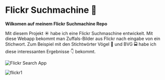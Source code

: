 # Flickr Suchmachine 👋

**Wilkomen auf meinem Flickr Suchmachine Repo**

Mit diesem Projekt ☀ habe ich eine Flickr Suchmaschine entwickelt. Mit diese Webapp bekommt man Zuffals-Bilder aus Flickr nach eingabe von ein Stichwort.
Zum Beispiel mit den Stichtwörter Vögel 🦅 und BVG 🚍 habe ich diese interessanten Ergebnisse 👇 bekommt.


![Flickr Search App](https://user-images.githubusercontent.com/71266593/94100105-0212ee80-fe2d-11ea-9480-0184523df310.PNG)



![flickr1](https://user-images.githubusercontent.com/71266593/94100145-1c4ccc80-fe2d-11ea-85ed-05d17297f02b.PNG)


